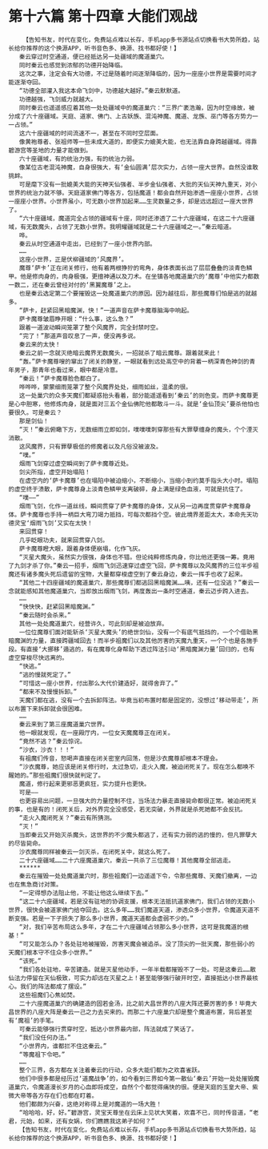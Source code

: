 # 第十六篇 第十四章 大能们观战
        【告知书友，时代在变化，免费站点难以长存，手机app多书源站点切换看书大势所趋，站长给你推荐的这个换源APP，听书音色多、换源、找书都好使！】
       秦云穿过时空通道，便已经抵达另一处疆域的魔道巢穴。
       同时秦云也感觉到浓郁的功德开始降临。
       这次之事，注定会有大功德，不过是随着时间逐渐降临的，因为一座座小世界是需要时间才能逐渐夺回。
       “功德全部灌入我这本命飞剑中，功德越大越好。”秦云默默道。
       功德越强，飞剑威力就越大。
       同时秦云也遥遥感应着其他一处处疆域中的魔道巢穴：“三界广袤浩瀚，因为时空缘故，被分成了六十座疆域。天庭、道家、佛门、上古妖族、混沌神魔、魔道、龙族、巫门等各方势力一一占领。”
       这六十座疆域的时间流速不一，甚至在不同时空层面。
       像黄袍尊者、张祖师等一些未成大道的，即便实力媲美大能，也无法靠自身跨越疆域。得靠碧游宫等圣地的力量才能做到。
       六十座疆域，有的统治力强，有的统治力弱。
       像某位古老混沌神魔，自身很强大，有‘金仙圆满’层次实力，占领一座大世界。自然没谁敢挑衅。
       可是麾下没有一批媲美大能的天神天仙强者、半步金仙强者、大批的天仙天神九重天，对小世界的统治力就不够。天庭道家佛门等各方，包括魔道！都会自然开始渗透一座座小世界，占领一座座小世界。小世界虽小，可无数小世界加起来……生灵数量之多，却是远远超过一座大世界了。
       “六十座疆域，魔道完全占领的疆域有十座，同时还渗透了二十六座疆域，在这二十六座疆域，有无数魔头，占领了无数小世界。我明耀疆域就是二十六座疆域之一。”秦云暗道。
       哗。
       秦云从时空通道中走出，已经到了一座小世界内部。
       ……
       这座小世界，正是伏柳疆域的‘风魔界’。
       魔尊‘萨卡’正在闭关修行，他有着两根狰狞的弯角，身体表面长出了层层叠叠的淡青色鳞甲。他是修肉身的，肉身极强，更擅神通以及刀术。在坐镇各地魔道巢穴的‘魔尊’中他实力都数一数二，还在秦云曾经对付的‘黑翼魔尊’之上。
       也是秦云选定第二个要摧毁这一处魔道巢穴的原因。因为越往后，那些魔尊们怕是逃的就越多。
       “萨卡，赶紧回黑暗魔渊，快！”一道声音在萨卡魔尊脑海中响起。
       萨卡魔尊皱眉睁开眼：“什么事，这么急？”
       跟着一道波动瞬间笼罩了整个风魔界，完全封禁时空。
       “完了！”那道声音叹息了一声，便没再多说。
       秦云来的太快！
       秦云之前一念就灭绝暗云魔界无数魔头，一招就杀了暗云魔尊。跟着就来此！
       “轰。”萨卡魔尊嗖的窜出了闭关的静室，一眼就看到远处高空中的背着一柄深青色神剑的青年男子，那青年也看过来，眼中都是冷意。
       “秦云！”萨卡魔尊脸色都白了。
       哗哗哗，蒙蒙细雨笼罩了整个风魔界处处，细雨如丝，温柔的很。
       这一处巢穴的众多天魔们都疑惑抬头看着，部分能遥遥看到‘秦云’的则色变。而萨卡魔尊更是心中胆寒，他修炼肉身，就是面对三五个金仙佛陀他都敢斗一斗。就是‘金仙顶尖’要杀他怕也要很久。可是秦云？
       那是剑仙！
       “灭！”秦云俯瞰下方，无数细雨立即如剑，噗噗噗刺穿那些有大罪孽缠身的魔头，个个湮灭消散。
       这风魔界，只有罪孽极低的修魔者以及凡俗没被波及。
       “噗。”
       烟雨飞剑穿过虚空瞬间到了萨卡魔尊近处。
       剑尖所指，虚空开始塌陷！
       在虚空内的‘萨卡魔尊’也在塌陷中被迫缩小，不断缩小，当缩小到约莫手指头大小时。塌陷的虚空终于溃散，萨卡魔尊身上淡青色鳞甲支离破碎，身上满是绿色血液，可就是抗住了。
       “噗——”
       烟雨飞剑，化作一道丝线，瞬间贯穿了萨卡魔尊的身体，又从另一边再度贯穿萨卡魔尊身体。萨卡魔尊也手持一柄巨大弯刀竭力抵挡，可每次都挡个空。彼此境界差距太大，本命先天功德灵宝‘烟雨飞剑’又实在太快！
       来回贯穿！
       几乎眨眼功夫，就来回贯穿八剑。
       萨卡魔尊瞪大眼，跟着身体便崩塌，化作飞灰。
       “灭星大魔头，虽然实力很强，身体也不错。但论纯粹修炼肉身，你比他还更强一筹。竟用了九剑才杀了你。”秦云一招手，烟雨飞剑迅速穿过虚空飞回，萨卡魔尊以及风魔界的三位半步祖魔还有诸多魔头死后遗留的宝物，大量都穿梭虚空到了秦云身边，秦云一挥手也收了起来。
       “其他二十四座疆域的魔道巢穴，那些魔尊们都逃回黑暗魔渊……咦，还有一位没逃？”秦云一念就能感知其他魔道巢穴，当即放出烟雨飞剑，再度轰出一条时空通道，秦云迈步跨入进去。
       ……
       “快快快，赶紧回黑暗魔渊。”
       “秦云随时会杀来。”
       其他一处处魔道巢穴，经营许久，可此刻却是被迫放弃。
       一位位魔尊们面对能斩杀‘灭星大魔头’的绝世剑仙，没有一个有底气抵挡的，一个个借助黑暗魔渊的力量，直接跨疆域回去！而半步祖魔们以及其他厉害的天魔九重天，一个个也是各施手段。有直接‘大挪移’遁逃的，有在魔尊化身帮助下透过阵法引动‘黑暗魔渊力量’回归的，也有虚空穿梭尽快远离的。
       “快逃。”
       “逃的慢就死定了。”
       “可惜这一座小世界，付出那么大代价建造好，就得舍弃了。”
       “都来不及慢慢拆卸。”
       天魔们都在逃，没有一个去拆卸阵法。毕竟当初布置时都是固定的，没想过‘移动带走’，所以布置下来拆卸就会很困难。
       ……
       秦云来到了第三座魔道巢穴世界。
       他一眼就发现，在一座殿厅内，一位女天魔魔尊正在闭关。
       “竟然不逃？”秦云惊诧。
       “沙衣，沙衣！！！”
       有祖魔们传音，怒喝声直接在闭关密室内回荡，但是沙衣魔尊却根本不理会。
       “沙衣魔尊，她应该是闭关修行时，太过急切，走火入魔，被迫闭死关了。现在怎么都唤不醒她的。”那些祖魔们很快就判定了。
       魔道，修行起来更邪恶更疯狂，实力提升也更快。
       可是——
       也更容易出问题，一旦强大的力量控制不住，当场法力暴走直接毙命都很正常。被迫闭死关的事，也是有的！闭死关后，对外界完全没感受，若无突破，外界就是杀死她都不会反抗。
       “走火入魔闭死关？”秦云有所猜测。
       “灭！”
       当即秦云又开始灭杀魔头，这世界的不少魔头都逃了，还有实力弱的逃的慢的，但凡罪孽大的尽皆毙命。
       沙衣魔尊同样被秦云一剑灭杀，在闭死关中，就这么死了。
       二十六座疆域……二十六座魔道巢穴，秦云一共杀了三位魔尊！其他魔尊全部逃走。
       ******
       秦云在摧毁一处处魔道巢穴时，那些祖魔们一边遥遥下令，令那些魔尊、天魔们撤离，一边也在焦急商讨对策。
       “一定得想办法阻止他，不能让他这么继续下去。”
       “这二十六座疆域，若是没有驻地的协调支援，根本无法抵抗道家佛门，我们占领的无数小世界，很快会被道家佛门给夺回去。这么多年……我们魔道天道，渗透众多小世界，令魔道天道不断变强。若是一下子损失了那么多小世界，魔道天道都会虚弱不少的。”
       “对，我们辛苦布局这么多年，才在二十六座疆域占领那么多小世界，这可是我魔道的根基！”
       “可又能怎么办？各处驻地被摧毁，厉害天魔会被追杀。没了顶尖的一批天魔，那些弱小的天魔们根本守不住众多小世界。”
       “该死。”
       “我们各处驻地，辛苦建造。就是灭星他动手，一年半载都摧毁不了一处。可是这秦云……散仙法力停留在天仙极致，可实力却远在灭星之上！甚至能够强行破开时空，直接抵达小世界最核心。我们的阵法都成了摆设。”
       这些祖魔们心焦如焚。
       二十六座魔道巢穴的确建造的固若金汤，比之前大昌世界的八座大阵还要厉害的多！毕竟大昌世界的八座大阵是秦云一己之力去买来的。而那二十六座巢穴却是整个魔道布置，背后甚至有‘魔祖’的手笔。
       可秦云能够强行贯穿时空，抵达小世界最内部，阵法就成了笑话了。
       “我们没任何办法。”
       “小世界内，谁都拦不住这秦云。”
       “等魔祖下令吧。”
       ……
       整个三界，各方都在关注着秦云的行动，众多大能们都为之欢喜雀跃。
       他们中很多都是经历过‘道魔战争’的，如今看到三界如今第一散仙‘秦云’开始一处处摧毁魔道巢穴，令魔道漫长岁月的心血即将成空，自然个个都觉得痛快的很。便是天庭的玉皇大帝、紫微大帝等各方存在们也都在盯着。
       他们都颇为兴奋，这绝对称得上是对魔道的一场大胜！
       “哈哈哈，好，好。”碧游宫，灵宝天尊坐在云床上见状大笑着，欢喜不已，同时传音道，“老君，元始，如来，还有女娲，你们瞧瞧我这弟子如何？”
       【告知书友，时代在变化，免费站点难以长存，手机app多书源站点切换看书大势所趋，站长给你推荐的这个换源APP，听书音色多、换源、找书都好使！】
